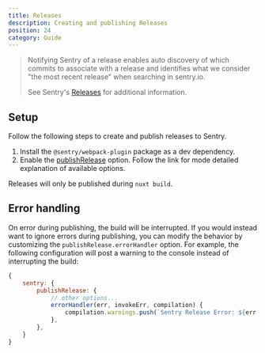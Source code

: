 ```yaml
---
title: Releases
description: Creating and publishing Releases
position: 24
category: Guide
---
```


> Notifying Sentry of a release enables auto discovery of which commits to associate with a release and identifies what we consider "the most recent release" when searching in sentry.io.
>
> See Sentry's [Releases](https://docs.sentry.io/product/releases/) for additional information.


## Setup

Follow the following steps to create and publish releases to Sentry.

1. Install the `@sentry/webpack-plugin` package as a dev dependency.
2. Enable the [publishRelease](http://localhost:3000/configuration/options#publishrelease) option. Follow the link for mode detailed explanation of available options.

<alert type="info">

  Releases will only be published during `nuxt build`.

</alert>

## Error handling

On error during publishing, the build will be interrupted. If you would instead want to ignore errors during publishing, you can modify the behavior by customizing the `publishRelease.errorHandler` option. For example, the following configuration will post a warning to the console instead of interrupting the build:

```js
{
    sentry: {
        publishRelease: {
            // other options...
            errorHandler(err, invokeErr, compilation) {
                compilation.warnings.push(`Sentry Release Error: ${err.message}`);
            },
        },
    }
}
```
